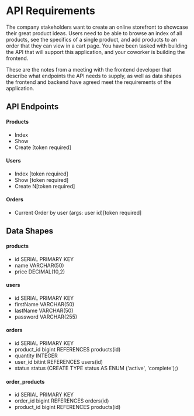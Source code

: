 # API Requirements

The company stakeholders want to create an online storefront to showcase their great product ideas. Users need to be able to browse an index of all products, see the specifics of a single product, and add products to an order that they can view in a cart page. You have been tasked with building the API that will support this application, and your coworker is building the frontend.

These are the notes from a meeting with the frontend developer that describe what endpoints the API needs to supply, as well as data shapes the frontend and backend have agreed meet the requirements of the application.

## API Endpoints

#### Products

- Index
- Show
- Create [token required]

#### Users

- Index [token required]
- Show [token required]
- Create N[token required]

#### Orders

- Current Order by user (args: user id)[token required]

## Data Shapes

#### products

- id SERIAL PRIMARY KEY
- name VARCHAR(50)
- price DECIMAL(10,2)

#### users

- id SERIAL PRIMARY KEY
- firstName VARCHAR(50)
- lastName VARCHAR(50)
- password VARCHAR(255)

#### orders

- id SERIAL PRIMARY KEY
- product_id bigint REFERENCES products(id)
- quantity INTEGER
- user_id bitint REFERENCES users(id)
- status status (CREATE TYPE status AS ENUM ('active', 'complete');)

#### order_products

- id SERIAL PRIMARY KEY
- order_id bigint REFERENCES orders(id)
- product_id bigint REFERENCES products(id)
